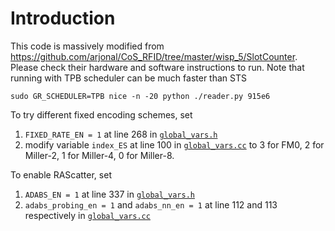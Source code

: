 # Introduction
This code is massively modified from https://github.com/arjonal/CoS_RFID/tree/master/wisp_5/SlotCounter. Please check their hardware and software instructions to run. Note that running with TPB scheduler can be much faster than STS

```
sudo GR_SCHEDULER=TPB nice -n -20 python ./reader.py 915e6
```
To try different fixed encoding schemes, set 
1. `FIXED_RATE_EN = 1` at line 268 in [`global_vars.h`](gr-rfid/include/rfid/global_vars.h)
2. modify variable `index_ES` at line 100 in [`global_vars.cc`](gr-rfid/lib/global_vars.cc) to 3 for FM0, 2 for Miller-2, 1 for Miller-4, 0 for Miller-8. 

To enable RAScatter, set
1. `ADABS_EN = 1` at line 337 in [`global_vars.h`](gr-rfid/include/rfid/global_vars.h)
2. `adabs_probing_en = 1` and `adabs_nn_en = 1` at line 112 and 113 respectively in [`global_vars.cc`](gr-rfid/lib/global_vars.cc)
